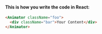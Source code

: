 #### This is how you write the code in React:

```html
<Animator className="foo">
  <div className="bar">Your Content</div>
</Animator>


```